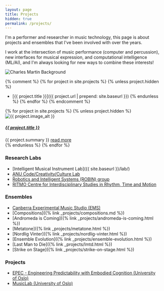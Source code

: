 ```yaml
---
layout: page
title: Projects
hidden: true
permalink: /projects/
---
```


I'm a performer and researcher in music technology, this page is about projects
and ensembles that I've been involved with over the years.

I work at the intersection of music performance (computer and percussion), new
interfaces for musical expression, and computational intelligence (ML/AI), and
I'm always looking for new ways to combine these interests!

![Charles Martin Background]({{site.baseurl}}/assets/images/charlesmartin-background.jpg)

{% comment %}
{% for project in site.projects %}
{% unless project.hidden %}
- [{{ project.title }}]({{ project.url | prepend: site.baseurl }})
{% endunless %}
{% endfor %}
{% endcomment %}

<section class="row">
{% for project in site.projects %}
{% unless project.hidden %}
<div class="col-sm-4 p-3">
<div class="card">
<img class="card-img-top" src="{{ project.image }}" alt="{{ project.image_alt }}">
<div class="card-body">
<h5 class="card-title"><a href="{{ project.url | relative_url }}">{{ project.title }}</a></h5>
{{ project.summary }}
<a class="card-link" href="{{ project.url | relative_url }}">read more</a>
</div>
</div>
</div>
{% endunless %}
{% endfor %}
</section>


### Research Labs

- [Intelligent Musical Instrument Lab]({{ site.baseurl }}/lab/)
- [ANU Code/Creativity/Culture Lab](https://cs.anu.edu.au/code-creativity-culture/)
- [Robotics and Intelligent Systems (ROBIN) group](https://www.mn.uio.no/ifi/english/research/groups/robin/index.html)
- [RITMO Centre for Interdisciplinary Studies in Rhythm, Time and Motion](https://www.uio.no/ritmo/english/)

### Ensembles

- [Canberra Experimental Music Studio (EMS)](https://www.facebook.com/canberraexperimentalmusicstudio/)
- [Compositions]({% link _projects/compositions.md %})
- [Andromeda is Coming]({% link _projects/andromeda-is-coming.html %})
- [Metatone]({% link _projects/metatone.html %})
- [Nordlig Vinter]({% link _projects/nordlig-vinter.html %})
- [Ensemble Evolution]({% link _projects/ensemble-evolution.html %})
- [Last Man to Die]({% link _projects/lmtd.html %})
- [Strike on Stage]({% link _projects/strike-on-stage.html %})


### Projects

- [EPEC - Engineering Predictability with Embodied Cognition (University of Oslo)](https://www.hf.uio.no/ritmo/english/projects/all/epec/)
- [MusicLab (University of Oslo)](https://www.hf.uio.no/ritmo/english/news-and-events/events/musiclab/)
